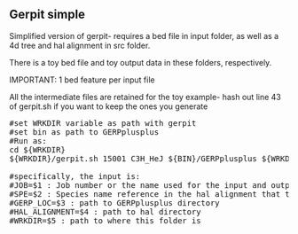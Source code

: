 ## Gerpit simple

Simplified version of gerpit- requires a bed file in input folder, as well as a 4d tree and hal alignment in src folder.

There is a toy bed file and toy output data in these folders, respectively.

IMPORTANT: 1 bed feature per input file

All the intermediate files are retained for the toy example- hash out line 43 of gerpit.sh if you want to keep the ones you generate
<pre>
#set WRKDIR variable as path with gerpit
#set bin as path to GERPplusplus
#Run as:
cd ${WRKDIR}
${WRKDIR}/gerpit.sh 15001 C3H_HeJ ${BIN}/GERPplusplus ${WRKDIR}/src/1509_ca.hal ${WRKDIR}

#specifically, the input is:
#JOB=$1 : Job number or the name used for the input and output files
#SPE=$2 : Species name reference in the hal alignment that the bed is derived from
#GERP_LOC=$3 : path to GERPplusplus directory
#HAL_ALIGNMENT=$4 : path to hal directory
#WRKDIR=$5 : path to where this folder is
</pre>
